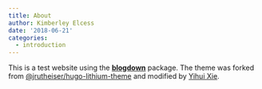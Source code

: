 ```yaml
---
title: About
author: Kimberley Elcess
date: '2018-06-21'
categories:
  - introduction
---
```


This is a test website using the [**blogdown**](https://github.com/rstudio/blogdown) package. The theme was forked from [@jrutheiser/hugo-lithium-theme](https://github.com/jrutheiser/hugo-lithium-theme) and modified by [Yihui Xie](https://github.com/yihui/hugo-lithium).
